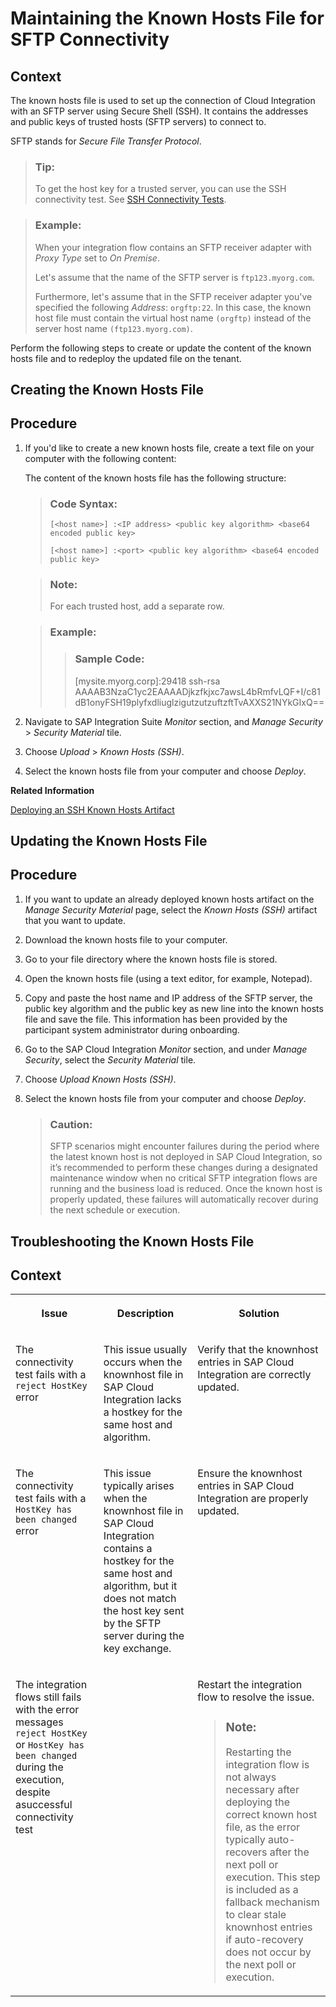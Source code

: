 <!-- loio514e3837c060469d93aa71079ed4e261 -->

# Maintaining the Known Hosts File for SFTP Connectivity



## Context

The known hosts file is used to set up the connection of Cloud Integration with an SFTP server using Secure Shell \(SSH\). It contains the addresses and public keys of trusted hosts \(SFTP servers\) to connect to.

SFTP stands for *Secure File Transfer Protocol*.

> ### Tip:  
> To get the host key for a trusted server, you can use the SSH connectivity test. See [SSH Connectivity Tests](../50-Development/ssh-connectivity-tests-da7dfd0.md).

> ### Example:  
> When your integration flow contains an SFTP receiver adapter with *Proxy Type* set to *On Premise*.
> 
> Let's assume that the name of the SFTP server is `ftp123.myorg.com`.
> 
> Furthermore, let's assume that in the SFTP receiver adapter you've specified the following *Address*: `orgftp:22`. In this case, the known host file must contain the virtual host name `(orgftp)` instead of the server host name `(ftp123.myorg.com)`.

Perform the following steps to create or update the content of the known hosts file and to redeploy the updated file on the tenant.

<a name="create_known_host"/>

<!-- create\_known\_host -->

## Creating the Known Hosts File



## Procedure

1.  If you'd like to create a new known hosts file, create a text file on your computer with the following content:

    The content of the known hosts file has the following structure:

    > ### Code Syntax:  
    > ```
    > [<host name>] :<IP address> <public key algorithm> <base64 encoded public key>
    > ```
    > 
    > ```
    > [<host name>] :<port> <public key algorithm> <base64 encoded public key>
    > ```

    > ### Note:  
    > For each trusted host, add a separate row.

    > ### Example:  
    > > ### Sample Code:  
    > > \[mysite.myorg.corp\]:29418 ssh-rsa AAAAB3NzaC1yc2EAAAADjkzfkjxc7awsL4bRmfvLQF+I/c81dB1onyFSH19plyfxdliuglzigutzutzuftzftTvAXXS21NYkGIxQ==

2.  Navigate to SAP Integration Suite *Monitor* section, and *Manage Security* \> *Security Material* tile.

3.  Choose *Upload* \> *Known Hosts \(SSH\)*.

4.  Select the known hosts file from your computer and choose *Deploy*.


**Related Information**  


[Deploying an SSH Known Hosts Artifact](../50-Development/deploying-an-ssh-known-hosts-artifact-46da324.md "This artifact type specifies the known hosts file used when configuring secure connectivity based on SSH File Transfer Protocol (SFTP).")

<a name="task_q41_5l3_tfc"/>

<!-- task\_q41\_5l3\_tfc -->

## Updating the Known Hosts File



## Procedure

1.  If you want to update an already deployed known hosts artifact on the *Manage Security Material* page, select the *Known Hosts \(SSH\)* artifact that you want to update.

2.  Download the known hosts file to your computer.

3.  Go to your file directory where the known hosts file is stored.

4.  Open the known hosts file \(using a text editor, for example, Notepad\).

5.  Copy and paste the host name and IP address of the SFTP server, the public key algorithm and the public key as new line into the known hosts file and save the file. This information has been provided by the participant system administrator during onboarding.

6.  Go to the SAP Cloud Integration *Monitor* section, and under *Manage Security*, select the *Security Material* tile.

7.  Choose *Upload Known Hosts \(SSH\)*.

8.  Select the known hosts file from your computer and choose *Deploy*.

    > ### Caution:  
    > SFTP scenarios might encounter failures during the period where the latest known host is not deployed in SAP Cloud Integration, so it’s recommended to perform these changes during a designated maintenance window when no critical SFTP integration flows are running and the business load is reduced. Once the known host is properly updated, these failures will automatically recover during the next schedule or execution.


<a name="task_q41_5l3_yfc"/>

<!-- task\_q41\_5l3\_yfc -->

## Troubleshooting the Known Hosts File



<a name="task_q41_5l3_yfc__context_un2_tp3_tfc"/>

## Context


<table>
<tr>
<th valign="top">

Issue

</th>
<th valign="top">

Description

</th>
<th valign="top">

Solution

</th>
</tr>
<tr>
<td valign="top">

The connectivity test fails with a `reject HostKey` error

</td>
<td valign="top">

This issue usually occurs when the knownhost file in SAP Cloud Integration lacks a hostkey for the same host and algorithm.

</td>
<td valign="top">

Verify that the knownhost entries in SAP Cloud Integration are correctly updated.

</td>
</tr>
<tr>
<td valign="top">

The connectivity test fails with a `HostKey has been changed` error

</td>
<td valign="top">

This issue typically arises when the knownhost file in SAP Cloud Integration contains a hostkey for the same host and algorithm, but it does not match the host key sent by the SFTP server during the key exchange.

</td>
<td valign="top">

Ensure the knownhost entries in SAP Cloud Integration are properly updated.

</td>
</tr>
<tr>
<td valign="top">

The integration flows still fails with the error messages `reject HostKey` or `HostKey has been changed` during the execution, despite asuccessful connectivity test

</td>
<td valign="top">

 

</td>
<td valign="top">

Restart the integration flow to resolve the issue.

> ### Note:  
> Restarting the integration flow is not always necessary after deploying the correct known host file, as the error typically auto-recovers after the next poll or execution. This step is included as a fallback mechanism to clear stale knownhost entries if auto-recovery does not occur by the next poll or execution.



</td>
</tr>
</table>

